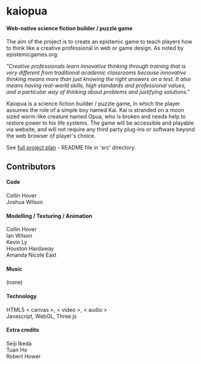 kaiopua
========

#### Web-native science fiction builder / puzzle game

The aim of the project is to create an epistemic game to teach players how to think like a creative professional in web or game design. As noted by epistemicgames.org:

*"Creative professionals learn innovative thinking through training that is very different from traditional academic classrooms because innovative thinking means more than just knowing the right answers on a test. It also means having real-world skills, high standards and professional values, and a particular way of thinking about problems and justifying solutions."*

Kaiopua is a science fiction builder / puzzle game, in which the player assumes the role of a simple boy named Kai. Kai is stranded on a moon sized worm-like creature named Opua, who is broken and needs help to restore power to his life systems. The game will be accessible and playable via website, and will not require any third party plug-ins or software beyond the web browser of player's choice.

See [full project plan](https://github.com/collinhover/kaiopua/blob/master/src/README.md "Project Plan") - README file in 'src' directory.

## Contributors

#### Code

Collin Hover  
Joshua Wilson

#### Modelling / Texturing / Animation

Collin Hover  
Ian Wilson  
Kevin Ly  
Houston Hardaway  
Amanda Nicole East  

#### Music

(none)

#### Technology

HTML5 < canvas >, < video >, < audio >  
Javascript, WebGL, Three.js

#### Extra credits

Seiji Ikeda  
Tuan Ho  
Robert Hower  
